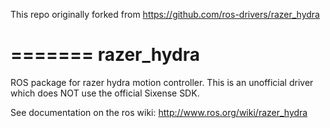 This repo originally forked from https://github.com/ros-drivers/razer_hydra

=======
razer_hydra
===============

ROS package for razer hydra motion controller. 
This is an unofficial driver which does NOT use the official Sixense SDK.

See documentation on the ros wiki: http://www.ros.org/wiki/razer_hydra
